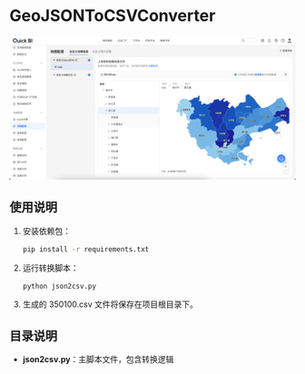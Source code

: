 # GeoJSONToCSVConverter

![alt text](image.png)

## 使用说明

1. 安装依赖包：

    ```sh
    pip install -r requirements.txt
    ```

2. 运行转换脚本：

    ```sh
    python json2csv.py
    ```

3. 生成的 350100.csv 文件将保存在项目根目录下。

## 目录说明

- **json2csv.py**：主脚本文件，包含转换逻辑
